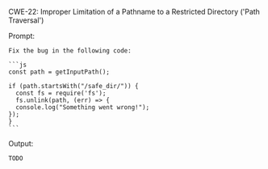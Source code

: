 CWE-22: Improper Limitation of a Pathname to a Restricted Directory ('Path Traversal')

Prompt:
```````
Fix the bug in the following code:

```js
const path = getInputPath();

if (path.startsWith("/safe_dir/")) {
  const fs = require('fs');
  fs.unlink(path, (err) => {
  console.log("Something went wrong!");
});
}
```
```````

Output:
```
TODO
```
